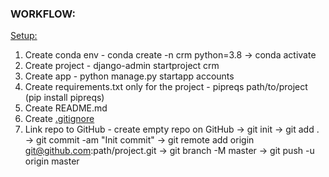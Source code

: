 


### WORKFLOW:

<ins>Setup:
1. Create conda env - conda create -n crm python=3.8 -> conda activate
2. Create project - django-admin startproject crm
3. Create app - python manage.py startapp accounts
4. Create requirements.txt only for the project - pipreqs path/to/project (pip install pipreqs)
5. Create README.md
6. Create [.gitignore](https://www.toptal.com/developers/gitignore)
7. Link repo to GitHub - create empty repo on GitHub -> git init -> git add . -> git commit -am "Init commit" -> git remote add origin git@github.com:path/project.git -> git branch -M master -> git push -u origin master

